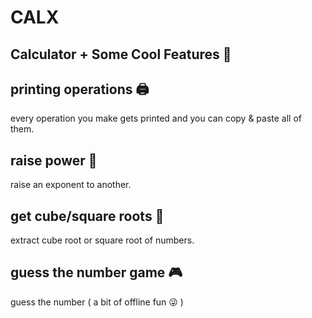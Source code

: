 # CALX
## Calculator + Some Cool Features 🎨

## printing operations 🖨

every operation you make gets printed and you can copy & paste all of them.

## raise power 🔢

raise an exponent to another.

## get cube/square roots 🧊

extract cube root or square root of numbers.

## guess the number game 🎮

guess the number ( a bit of offline fun 😜 )
